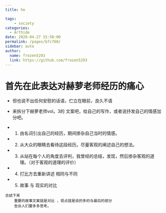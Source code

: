 ```yaml
---
title: he

tags: 
    - society
categories: 
  - Arthide
date: 2020-04-27 15:50:00
permalink: /pages/b7c760/
sidebar: auto
author: 
  name: frozen5293
  link: https://github.com/frozen5293
---
```

# 首先在此表达对赫萝老师经历的痛心
- 但也说不出任何安慰的话语，伫立在眼前，良久不语

- 来拆分下赫萝老师vol。3的 文案吧，给自己的写作，或者说抒发自己的情感加分吧。

- 1. 由名词引出自己的经历，期间掺杂自己当时的情感。
- 2. 从大众的眼睛去看待这段经历。尽量客观的阐述自己的想法。
- 3. 从站在每个人的角度去评判，我曾经的总结，发现，然后掺杂客观的道理。（对于客观的道理的评价）
- 4. 打比方去重新讲述 相同与不同  
- 5. 故事 与 现实的对比



```
总结下来
    重要的故事文案就是对比 ，观点就是说的多的与最后的部分
    告诉人们要多多思考。
```